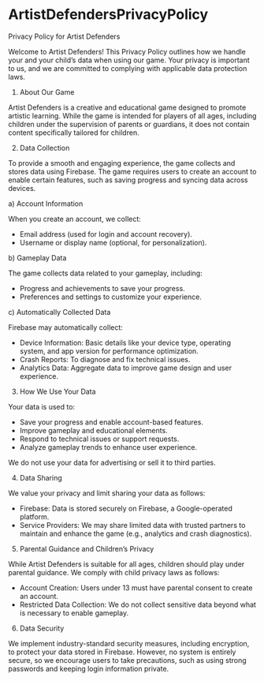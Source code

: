 # ArtistDefendersPrivacyPolicy

Privacy Policy for Artist Defenders

Welcome to Artist Defenders! This Privacy Policy outlines how we handle your and your child’s data when using our game. Your privacy is important to us, and we are committed to complying with applicable data protection laws.

1. About Our Game

Artist Defenders is a creative and educational game designed to promote artistic learning. While the game is intended for players of all ages, including children under the supervision of parents or guardians, it does not contain content specifically tailored for children.

2. Data Collection

To provide a smooth and engaging experience, the game collects and stores data using Firebase. The game requires users to create an account to enable certain features, such as saving progress and syncing data across devices.

a) Account Information

When you create an account, we collect:
- Email address (used for login and account recovery).
- Username or display name (optional, for personalization).

b) Gameplay Data

The game collects data related to your gameplay, including:
- Progress and achievements to save your progress.
- Preferences and settings to customize your experience.

c) Automatically Collected Data

Firebase may automatically collect:
- Device Information: Basic details like your device type, operating system, and app version for performance optimization.
- Crash Reports: To diagnose and fix technical issues.
- Analytics Data: Aggregate data to improve game design and user experience.

3. How We Use Your Data

Your data is used to:
- Save your progress and enable account-based features.
- Improve gameplay and educational elements.
- Respond to technical issues or support requests.
- Analyze gameplay trends to enhance user experience.

We do not use your data for advertising or sell it to third parties.

4. Data Sharing

We value your privacy and limit sharing your data as follows:
- Firebase: Data is stored securely on Firebase, a Google-operated platform.
- Service Providers: We may share limited data with trusted partners to maintain and enhance the game (e.g., analytics and crash diagnostics).

5. Parental Guidance and Children’s Privacy

While Artist Defenders is suitable for all ages, children should play under parental guidance. We comply with child privacy laws as follows:
- Account Creation: Users under 13 must have parental consent to create an account.
- Restricted Data Collection: We do not collect sensitive data beyond what is necessary to enable gameplay.

6. Data Security

We implement industry-standard security measures, including encryption, to protect your data stored in Firebase. However, no system is entirely secure, so we encourage users to take precautions, such as using strong passwords and keeping login information private.
